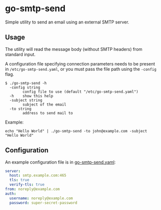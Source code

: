 go-smtp-send
============

Simple utility to send an email using an external SMTP server.

Usage
-----

The utility will read the message body (without SMTP headers) from standard input.

A configuration file specifying connection parameters needs to be present in `/etc/go-smtp-send.yaml`, or you must pass the file path using the `-config` flag.


```
$ ./go-smtp-send -h
  -config string
    	config file to use (default "/etc/go-smtp-send.yaml")
  -h	show this help
  -subject string
    	subject of the email
  -to string
    	address to send mail to
```

Example:

```
echo "Hello World" | ./go-smtp-send -to john@example.com -subject "Hello World"
```

Configuration
-------------

An example configuration file is in [go-smtp-send.yaml](go-smtp-send.yaml):

```yaml
server:
  host: smtp.example.com:465
  tls: true
  verify-tls: true
from: noreply@example.com
auth:
  username: noreply@example.com
  password: super-secret-password
```


